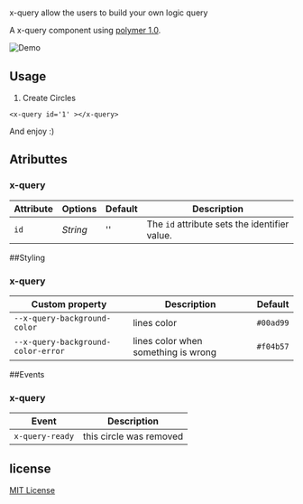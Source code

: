 # <x-query>

x-query allow the users to build your own logic query

A x-query component using [polymer 1.0](http://polymer-project.org).

![Demo]( https://cloud.githubusercontent.com/assets/1040010/9999679/11efd212-606e-11e5-857d-8a79cb15a5d2.png)


## Usage

1. Create Circles
```
<x-query id='1' ></x-query>
```

And enjoy :)

## Atributtes


### x-query
Attribute     | Options     | Default              | Description
---           | ---         | ---                  | ---
`id`          | *String*    | ''                   | The `id` attribute sets the identifier value.


##Styling

### x-query

Custom property | Description | Default
----------------|-------------|----------
`--x-query-background-color` | lines color  | `#00ad99`
`--x-query-background-color-error` | lines color when something is wrong  | `#f04b57`

##Events

### x-query

Event | Description
----------------|-------------
`x-query-ready` | this circle was removed


## license

[MIT License](https://github.com/dreyescat/rating-element/blob/master/LICENSE.md)
